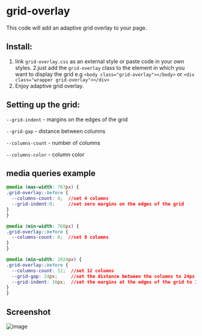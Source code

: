 # grid-overlay

This code will add an adaptive grid overlay to your page.

## Install:

1. link `grid-overlay.css` as an external style or paste code in your own styles.
2.just add the `grid-overlay` class to the element in which you want to display the grid
  e.g `<body class="grid-overlay"></body>` or `<div class="wrapper grid-overlay"></div>`
3. Enjoy adaptive grid overlay.

## Setting up the grid:
  `--grid-indent` - margins on the edges of the grid
  
  `--grid-gap` - distance between columns
  
  `--columns-count` - number of columns
  
  `--columns-color` - column color
  
  ## media queries example
  
  ```css
  @media (max-width: 767px) {
  .grid-overlay::before {
    --columns-count: 4;  //set 4 columns
    --grid-indent:0;     //set zero margins on the edges of the grid
  }
}

@media (min-width: 768px) {
  .grid-overlay::before {
    --columns-count: 8;  //set 8 columns
  }
}

@media (min-width: 1024px) {
  .grid-overlay::before {
    --columns-count: 12;  //set 12 columns
    --grid-gap: 24px;     //set the distance between the columns to 24px
    --grid-indent: 16px;  //set the margins at the edges of the grid to 16 pixels
  }
}
```

## Screenshot
  ![image](https://user-images.githubusercontent.com/26135033/129493451-5de61778-ca1b-4761-9540-4338b5fcc7d7.png)
